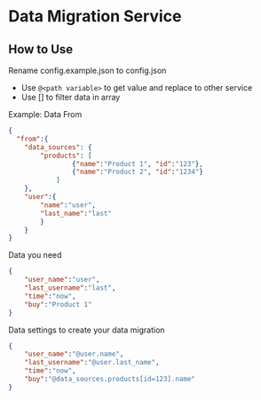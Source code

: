 # Data Migration Service

## How to Use

Rename config.example.json to config.json

- Use `@<path variable>` to get value and replace to other service
- Use [] to filter data in array

Example:
Data From
```json
{
  "from":{
    "data_sources": {
        "products": [
                {"name":"Product 1", "id":"123"},
                {"name":"Product 2", "id":"1234"}
            ]
    },
    "user":{
        "name":"user",
        "last_name":"last"
        }
    }
}


```

Data you need

```json
{
    "user_name":"user",
    "last_username":"last",
    "time":"now",
    "buy":"Product 1"
}

```

Data settings to create your data migration

```json
{
    "user_name":"@user.name",
    "last_username":"@user.last_name",
    "time":"now",
    "buy":"@data_sources.products[id=123].name"
}

```